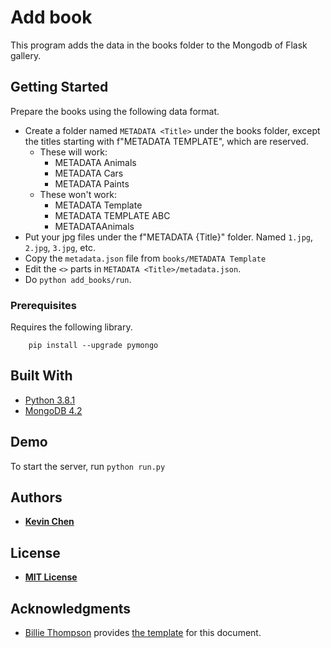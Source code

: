 # Add book

This program adds the data in the books folder to the Mongodb of Flask gallery.

## Getting Started

Prepare the books using the following data format.

* Create a folder named `METADATA <Title>` under the books folder, except the titles starting with f"METADATA TEMPLATE", which are reserved.
    * These will work:
        * METADATA Animals
        * METADATA Cars
        * METADATA Paints
    * These won't work:
        * METADATA Template
        * METADATA TEMPLATE ABC
        * METADATAAnimals
* Put your jpg files under the f"METADATA {Title}" folder. Named `1.jpg`, `2.jpg`, `3.jpg`, etc.
* Copy the `metadata.json` file from `books/METADATA Template`
* Edit the `<>` parts in `METADATA <Title>/metadata.json`.
* Do `python add_books/run`.


### Prerequisites

Requires the following library.

```
    pip install --upgrade pymongo
```

## Built With

* [Python 3.8.1](https://www.python.org/downloads/release/python-381/)
* [MongoDB 4.2](https://docs.mongodb.com/manual/)

## Demo

To start the server, run `python run.py`

## Authors

* **[Kevin Chen](https://github.com/kkchen-dev)**

## License

* **[MIT License](../LICENSE)**

## Acknowledgments

* [Billie Thompson](https://gist.github.com/PurpleBooth) provides [the template]((https://gist.github.com/PurpleBooth/109311bb0361f32d87a2)) for this document.